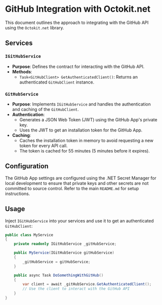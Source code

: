 # GitHub Integration with Octokit.net

This document outlines the approach to integrating with the GitHub API using the `Octokit.net` library.

## Services

### `IGitHubService`
- **Purpose**: Defines the contract for interacting with the GitHub API.
- **Methods**:
    - `Task<GitHubClient> GetAuthenticatedClient()`: Returns an authenticated `GitHubClient` instance.

### `GitHubService`
- **Purpose**: Implements `IGitHubService` and handles the authentication and caching of the `GitHubClient`.
- **Authentication**:
    - Generates a JSON Web Token (JWT) using the GitHub App's private key.
    - Uses the JWT to get an installation token for the GitHub App.
- **Caching**:
    - Caches the installation token in memory to avoid requesting a new token for every API call.
    - The token is cached for 55 minutes (5 minutes before it expires).

## Configuration

The GitHub App settings are configured using the .NET Secret Manager for local development to ensure that private keys and other secrets are not committed to source control. Refer to the main `README.md` for setup instructions.

## Usage

Inject `IGitHubService` into your services and use it to get an authenticated `GitHubClient`:

```csharp
public class MyService
{
    private readonly IGitHubService _gitHubService;

    public MyService(IGitHubService gitHubService)
    {
        _gitHubService = gitHubService;
    }

    public async Task DoSomethingWithGitHub()
    {
        var client = await _gitHubService.GetAuthenticatedClient();
        // Use the client to interact with the GitHub API
    }
}
```
